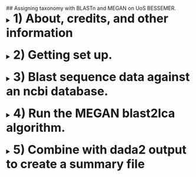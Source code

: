 <br>
<br>
## Assigning taxonomy with BLASTn and MEGAN on UoS BESSEMER.
<br>
<font size="4">
<details><summary><font size="6"><b>1) About, credits, and other information</b></font></summary>
  <br>
  <br>
  This short HPC tutorial uses BLASTn to query the identity of nucleotide sequence data against an ncbi database, and applies the MEGAN LCA (lowest common ancestor) algorithm to provide a probable taxonomic assignment.

  The workflow was designed as an alternative method of taxonomic assignment to the dada2 "assign taxonomy" step featured in step 11 of Katy Maher's [dada2 pipeline] (https://github.com/khmaher/HPC_dada2), which is primarily designed for microbial data sets.

  For metabarcoding projects featuring eukaryotic data, using blastn to query the sequences against ncbi's nt database can provide a reliable means of identifying sequences with diverse taxonomic origins. By default BLAST will output many sequences that match the query sequence, ain some cases making it hard to tell which species the query sequence belongs to. THE LCA algorthm of MEGAN takes the 

  Although it was designed to follow on from the dada2 pipeline, this workflow can be applied to query any nucleotide sequence data in fasta format.

  The code has been written for use with the University of Sheffield's [BESSEMER](https://docs.hpc.shef.ac.uk/en/latest/bessemer/index.html) system but should be applicable to any GNU/Linux based HPC system once the appropriate modifications are made (your mileage may vary).

  Code which the user must run is highlighted in a code block like this:
  ```
  I am code - you must run me
  ```
  Sometimes the desired output from a command is included in the code block as a comment.
  For example:
  ```
  Running this command
  # Should produce this output
  ```

  Filepaths within normal text are within single quote marks, like this:

  '/home/user/a_file_path'
  <br><br>
  Contact: Ewan Harney //  e.harney@sheffield.ac.uk
  </details>
<br>
<details><summary><font size="6"><b>2) Getting set up.</b></font></summary>
  <br>
  <br>
  <font size="4"><b>2.1) Access the HPC</b></font>
  <br>
  This workflow assumes you have already been using BESSEMER to run the dada2 pipeline. If that's not the case and you wish to get set up on this particular HPC, please refer to sections 2.1 - 2.4 of the [dada2 pipeline] (https://github.com/khmaher/HPC_dada2)
  <br>

  <font size="4"><b>2.2) Navigate to your working directory</b></font>
  <br>
  Navigate to your project directory. If you have been running the dada2 analysis you likely have a 'my_project' directory within the '/fastdata' directory on BESSEMER. Within 'my_project' is the 'working_data' directory, which contains the sequence data in a file called '06_ASV_seqs.fasta'. If you have not been running the dada2 pipeline, you can navigate to the directory containing the sequence data or a parent directory, whichever you prefer (the relative path to the fasta file will be specified when running the script).
  <br>

  <font size="4"><b>2.3) Copy blast2megan scripts</b></font>
  <br>
  Clone (download) this github repository, and copy the b2m_scripts directory contained within in to your current location. You can then delete the github download.

  ```
  git clone "https://github.com/ewan-harney/hpc_blast2megan"
  cp -r hpc_blast2megan/b2m_scripts .
  rm -r hpc_blast2megan
  ```

  Check the contents of the b2m_scripts directory. There should be 5 files in the directory: 5 .sh files and 1 .R script

  ```
  ls b2m_scripts
  ```
  <br>
  <font size="4"><b>2.4) A note on editing scripts</b></font>
  <br>
  Unlike the scripts in the dada2 pipeline, the user does not provide their email address as a command line argument for these scripts, and by default will not receive email confirmation of job completion. However this can be easily altered through a small change to the resource request section of the .sh scripts. A script can be viewed and edited with the nano command, followed by the relative or absolute path to the script, e.g. :

  ```
  nano b2m_scripts/01_run_blastn_simple.sh
  ```

This will start nano. Notice that the first line of the script is #!/bin/bash, followed by an empty line, and then several lines commencing with #SBATCH. These #SBATCH arguments are used by slurm when the script is submitted (with qsub or sbatch) and allow the user to control certain parameters. Notice that the last #SBATCH line is:

#SBATCH --mail-user=user@uni.ac.uk. 

Using the arrow key, change user@uni.ac.uk to your own email address. In my case this argument would be changed to read:

#SBATCH --mail-user=e.harney@sheffield.ac.uk

Once you have made this change, you will need to save the changes. Notice at the bottom of the screen are lines of commands, such as '^G Get Help' and '^X Exit' etc. The '^' means holding down the control (windows) or command (mac) key. Pressing the 'X' key whilst holding down control/command will allow you to exit nano and save any changes. After pressing ^X you will be prompted to save the changes (options are y for yes, n for no and ^C for cancel). Press y. You will then be given the chance to rename the file if you want. In our case that's not necessary, so simply press enter to save the file with the same name and exit nano.

  <br>
  </details>
<br>
<details><summary><font size="6"><b>3) Blast sequence data against an ncbi database.</font></b></summary>
  <br>
  <br>
  <font size="4"><b>3.1) Determine how many sequences are in your fasta file</b></font>
  <br>
  The first step is to query sequence data contained with a fasta file against an ncbi database using the blastn (n for nucleotide) algorithm. Depending on the size and number of the sequences in the fasta file and the database being used, this step can be quite slow. If your fasta file contains thousands of sequences, the process can be sped up by slitting the fasta file into chunks and running blast in parallel using the array functionality of slurm. This workflow therefore contains 2 different options for running blast. If you have relatively few sequences (< 1000) you can run the single script '01_run_blastn_simple.sh'. However, if you have a relaitvely large number of sequences in your fasta file (>1000), we recommend splitting the file into chunks of 100 and running it in array mode. To do this you will run '01A_run_split_fasta.sh' and then '01B_run_blastn_array.sh'. To see how many sequences are in your fasta file, run the following:

  ```
  grep -c '>' working_data/06_ASV_seqs.fasta
  ```

  Although we use 1000 sequences as our cut-off, you can run an array with less than 1000 sequences. Equally, you can run the simple blast even if you have more than 1000 sequences, although the script may take a while to finish. In section 3.2 we describe how to run blast in simple mode, and in section 3.3 we describe how to run it in array mode.

  <br>

  <font size="4"><b>3.2) Running blastn in simple mode</b></font>
  <br>
  Running blastn in simple mode will create a new directory called blast_out in your current directory (unless this directory already exists), and also create symolic links to the ncbi taxadb files 'taxdb.btd' and 'taxdb.bti' in the current directory. It will then run blastn and the output will be saved as blast_out/all_blast.out.tab. 
  
  <b>To run the 01_run_blastn_simple.sh script you must supply two arguments:</b>
  - the relative path to the fasta file containing the sequence data (-F)
  - the location of an ncbi database on the HPC (-B)
  
  It is most likely that you will use the database nt, which contains all nucleotide sequences available on the GenBank DNA sequence database. However, in some cases you may have a a smaller or bespoke database available against which you can blast your sequences. In this README we will assume you are using nt. An example command if you have run the dada2 pipeline might be:
  
  ```
  qsub b2m_scripts/01_run_blastn_simple.sh -F working_data/06_ASV_seqs.fasta -B /shared/genomicsdb2/shared/ncbi_nt/current/nt
  ```

  <br>

  <font size="4"><b>3.3) Running blastn in array mode</b></font>
  <br>
  Running blastn in array mode requires running 2 scripts one after the other: first '01A_run_split_fasta.sh' and then '01B_run_blastn_array.sh'. The '01A_run_split_fasta.sh' script will create a directory called split_fasta. The input sequence fasta file will then be split into chunks each containing 100 sequences which will be written to split_fasta. Like the 01_run_blastn_simple.sh this script will create symolic links to the ncbi taxadb files 'taxdb.btd' and 'taxdb.bti', and will also create a directory called 'logs', which will be used by script 01B. As well as creating the chunk.fa files, it will also create a text file 'split_fasta_list_of_X.txt' with the names of the chunks for the next step. In your file the 'X' will be the number of chunks in split_fasta. This number is a parameter for script '01B_run_blastn_array.sh'.
  
  <b>To run the 01A_run_split_fasta.sh script you just need to provide the path to the sequence data:<b>
  - the relative path to the fasta file containing the sequence data (-F)
  
  An example command if you have run the dada2 pipeline might be:
  
  ```
  qsub b2m_scripts/01A_run_split_fasta.sh -F working_data/06_ASV_seqs.fasta
  ```
  
  The '01B_run_blastn_array.sh' script will then use an array to simultaneously blast multiple chunk.fa files against an ncbi database. This script will  create a new directory called blast_out in your current directory (unless this directory already exists) and write the output of each chunk to a seperate chunk.fa_blast.out.tab.
  
  <b>To run the 01A_run_split_fasta.sh script you must supply two arguments:<b>
  - the location of an ncbi database on the HPC (-B)
  - the number of input files to be run on the array (-N)
  
  As stated in section 3.2, it is most likely that you will use the database nt. The number -N is contained in the file name of 'split_fasta_list_of_X.txt' (in place of the 'X') which can be viewed with the following:
  
  ```
  ls split_fasta/split_fasta*
  ```
  
  Slurm job arrays allow many jobs to be submitted simultaneously and run in parallel. For more information on arrays refer to the Sheffield HPC documentation on [advanced job submission] (https://docs.hpc.shef.ac.uk/en/latest/hpc/scheduler/advanced_job_submission_and_control.html#gsc.tab=0). With the script itself are special arguments relating to the array, and the job submission itself is also different. If our original sequence.fasta file contained 2350 sequuences, it would have been split into 24 chunks, with the txt file named split_fasta_list_of_24.txt. This number, 24, will appear twice when we submit this job, which would be as follows:
  
  ```
  sbatch --array=1-24 b2m_scripts/01B_run_blastn_array.sh -B /shared/genomicsdb2/shared/ncbi_nt/current/nt -N 24
  ```
  
  Notice that we use sbatch instead of qsub, and that this is followed by array=1- and then the number specific to our data set. This number also appears at the end of the command following the -N flag. Also, an error and output log file for each job of the array will be written to the directory 'logs'
  
  <br><br>
  <font size="4"><b>3.4) Monitoring and assessing the result of blastn</b></font>
  <br>
  
  Blastn against the nt database can take a while to run, even if there are not too many sequences to assess. To follow the status of the job run the following command: 

  ```
  squeue --me
  ```
  
  For more information about the squeue output refer to the Sheffield HPC documentation on [squeue] (https://docs.hpc.shef.ac.uk/en/latest/referenceinfo/scheduler/SLURM/Common-commands/squeue.html#gsc.tab=0) squeue will show the status of the job, and in the case of an array, will how many of the subjobs have been submitted and how many are still queued.
  
  If blast was run in simple mode, blast_out should now contain a single file called all_blast.out.tab, and if it was run in array mode, it will contain several chunk.fa_blast.out.tab files. Look at the contents of one of the files with:
  
  ```
  head blast_out/all_blast.out.tab 
  ```
  
  or
  
  ```
  head blast_out/chunk0.fa_blast.out.tab
  ```
  
  The file(s) should be similar to the following image. Information about blast tabular output can be found at the [Metagenomics wiki] (https://www.metagenomics.wiki/tools/blast/blastn-output-format-6). The output contains a few differences from the default. The column headers in these files correspond to qseqid *saccver* pident length mismatch gapopen qstart qend sstart send evalue bitscore *staxid ssciname scomnames sblastname sskingdoms stitle* (italics highlight differet or additional columns).
  
  It is highly likely that all the rows displayed by head (the top 10) show results for the same sequence (ASV_1 if following the dada2 pipeline). This is not a mistake! Our query sequences are likely to match many sequences in the nt database. Sometimes the alignment will be much better for one species than any other, which allows us to confidently assign the sequence to that species. But often the sequence will align to multiple sequences in the database equally well. In this case, we need to class the sequence at a lower taxonomic level (e.g. genus or family). This is what we will do in the next step using the MEGAN blast2lca algorithm.
  
  <br>
  </details>
<br>
<details><summary><font size="6"><b>4) Run the MEGAN blast2lca algorithm.</font></b></summary>
  <br>
  <br>
  <font size="4"><b>4.1) Run blast2lca with stringent parameters  </b></font>
  <br>
  
  For this step we will uses [MEGAN] (https://uni-tuebingen.de/en/fakultaeten/mathematisch-naturwissenschaftliche-fakultaet/fachbereiche/informatik/lehrstuehle/algorithms-in-bioinformatics/software/megan6/), a suite of bioinformatic algorithms developed by Daniel H Huson at the Universtiy of Tuebingen together with other collaborators. MEGAN contains various tools to help with the analysis of metagenomic and environmental DNA datasets. The specific tool we are interested in blast2lca, which calculates the LCA or [lowest common ancestor] (https://en.wikipedia.org/wiki/Lowest_common_ancestor) of the best results from blast.
  
  The 02_run_blast2lca.sh script takes the output from blast (located in the blast_out directory), and does the following:

  step 1: If blast was run in array mode chunks are merged (this is automatically detected);
  step 2: Blast results are filtered by pident (the percentage of identical positions: column 3 of the output). The user must provide a minimum pident (between 0 and 100) with the -B argument to filtering blast results.
  step 3: The megan2lca (lowest common ancestor) algorithm is used to determine taxonomic likelihood of a sequence at all taxonomic levels;
  step 4: Taxonomic identification is carried out based on the percentage of alignments matching at a taxonomic level. The user must provide a minimum percentage of matching alignments with the -M argument.
  
  This script will provide 2 intermediate files (filtered_blast.out.tab and megan_full_out.tsv) and it's final output file, megan_sum_out.tsv can be used in downstream analysis.

  <b>To run the 02_run_blast2lca.sh script you must supply three arguments:<b>
  - Minimum percentage identity (0-100) for the blast results to be considered by blast2lca (-B)
  - Minimum percentage of matching alignments (0-100) for taxonomic assignemnt in blast2lca (-M)
  - Absolute path to the megan nucleotide database (-D)
  
  If running the analysis on BESSEMER, the database should be available at '/shared/genomicsdb2/shared/megan/megan-nucl-Feb2022.db'. Otherwise you can download your own version from the [MEGAN Alternative Download Page] (https://unitc-my.sharepoint.com/personal/iijhu01_cloud_uni-tuebingen_de/_layouts/15/onedrive.aspx?id=%2Fpersonal%2Fiijhu01%5Fcloud%5Funi%2Dtuebingen%5Fde%2FDocuments%2FApps%2FMegan&ga=1). For deciding which values of -B and -M to use, we recommend initially using relatively strict (high) values for both, such as:
  
  - -B 95
  - -M 100
  
  Initially, we would thus recommend running the job like so:
  
  ```
  qsub scripts/02_run_blast2lca.sh -B 95 -M 100 -D /shared/genomicsdb2/shared/megan/megan-nucl-Feb2022.db
  ```
  
  The columns of the output file, megan_sum_out.tsv are as follows:
  ASV number / taxonomic rank / LCA taxon 

  <br><br>
  <font size="4"><b>4.2) Tweaking the parameters of the blast2lca script</b></font>
  <br>

  Once you have run blast2lca you can look at the taxa of your first few sequences with 
  
  ```
  head blast_out/megan_sum_out.tsv
  ```
  
  And to get a rough idea of how well blast and megan have worked, you can run the following code:

  ```
  cut -f2 blast_out/megan_sum_out.tsv | sort | uniq -c 
  ```
  
  This will show how many sequences have been assigned to each taxonomic rank. Hopefully the majority of your sequences are at s (species / subspecies) or g (genus) level. The x, y and z ranks (if they appear) refer to different failures:
  x (no assignment) there were no assignments at the given megan threshold (MPI)
  y (unknown) the megan2lca algorithm was unable to assign taxonomy (irrespective of the megan threshold) 
  z (check_meganfull) there may be a problem with the blast2lca output for this sequence - refer to that sequence in the megan_full_out.tsv result
  
  It is likely that there will be some non assigned and unknown taxa in your data, as well as some taxa assigned to lower levels such as class and order. Deciding what is a 'good' result will depend on many factors including the type of data, the organisms expected, the sampling strategy, the primers used (in metabarcoding) and a range of other factors. If you are not satisfied, you can try tweaking the values of -B and -M. 
  
  Reducing -B allows sequences with moderate blast percentage identity to be considered by blast2lca, and may reduce the number of sequences without assignment. Reducing -M can allow higher level (more specific) taxonomic assignemnts, with the caveat that there is a greater chance of misidentification.

  <br>
  </details>
<br>
<details><summary><font size="6"><b>5) Combine with dada2 output to create a summary file</font></b></summary>
  <br>
  <br>
  <font size="4"><b>5.1) Run the summary file script  </b></font>
  <br>
  
  If you have run this pipeline after dada2, you may wish to combine taxonomic assignment results with sequence data and ASV counts from dada2 to create a summary file with all information.
  
  Assuming you have created the megan_sum_out.tsv file in the previous step and have the files 06_ASV_seqs.fasta and 06_ASV_counts.tsv in your working_data directory you should be able to run the following script (no arguements need to be supplied):
  
  ```
  qsub scripts/03_run_make_summary_file.sh
  ```
  
  This script will call the R script 03_make_summary_file.R and write the output to blast_out/ASV_taxa-summary_counts.tsv. This file contains a summary of taxonmic, sequence and count results.
